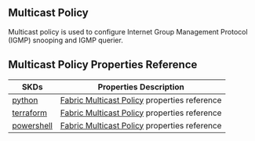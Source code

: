 ## Multicast Policy
Multicast policy is used to configure Internet Group Management Protocol (IGMP) snooping and IGMP querier.

## Multicast Policy Properties Reference

| SKDs | Properties Description
| ---- | ------------------- |
| [python](https://github.com/CiscoDevNet/intersight-python/) | [Fabric Multicast Policy](https://github.com/CiscoDevNet/intersight-python/tree/main/intersight/model/fabric_multicast_policy.py) properties reference |                 |
| [terraform](https://github.com/CiscoDevNet/terraform-provider-intersight/) | [Fabric Multicast Policy](https://registry.terraform.io/providers/CiscoDevNet/intersight/latest/docs/resources/fabric_multicast_policy) properties reference |
| [powershell](https://github.com/CiscoDevNet/intersight-powershell/) | [Fabric Multicast Policy](https://github.com/CiscoDevNet/intersight-powershell/blob/main/docs/New-IntersightFabricMulticastPolicy.md) properties reference